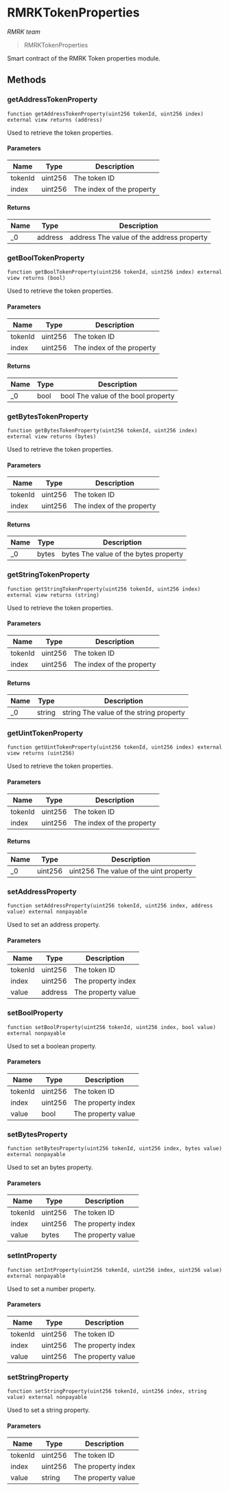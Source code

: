 # RMRKTokenProperties

*RMRK team*

> RMRKTokenProperties

Smart contract of the RMRK Token properties module.



## Methods

### getAddressTokenProperty

```solidity
function getAddressTokenProperty(uint256 tokenId, uint256 index) external view returns (address)
```

Used to retrieve the token properties.



#### Parameters

| Name | Type | Description |
|---|---|---|
| tokenId | uint256 | The token ID |
| index | uint256 | The index of the property |

#### Returns

| Name | Type | Description |
|---|---|---|
| _0 | address | address The value of the address property |

### getBoolTokenProperty

```solidity
function getBoolTokenProperty(uint256 tokenId, uint256 index) external view returns (bool)
```

Used to retrieve the token properties.



#### Parameters

| Name | Type | Description |
|---|---|---|
| tokenId | uint256 | The token ID |
| index | uint256 | The index of the property |

#### Returns

| Name | Type | Description |
|---|---|---|
| _0 | bool | bool The value of the bool property |

### getBytesTokenProperty

```solidity
function getBytesTokenProperty(uint256 tokenId, uint256 index) external view returns (bytes)
```

Used to retrieve the token properties.



#### Parameters

| Name | Type | Description |
|---|---|---|
| tokenId | uint256 | The token ID |
| index | uint256 | The index of the property |

#### Returns

| Name | Type | Description |
|---|---|---|
| _0 | bytes | bytes The value of the bytes property |

### getStringTokenProperty

```solidity
function getStringTokenProperty(uint256 tokenId, uint256 index) external view returns (string)
```

Used to retrieve the token properties.



#### Parameters

| Name | Type | Description |
|---|---|---|
| tokenId | uint256 | The token ID |
| index | uint256 | The index of the property |

#### Returns

| Name | Type | Description |
|---|---|---|
| _0 | string | string The value of the string property |

### getUintTokenProperty

```solidity
function getUintTokenProperty(uint256 tokenId, uint256 index) external view returns (uint256)
```

Used to retrieve the token properties.



#### Parameters

| Name | Type | Description |
|---|---|---|
| tokenId | uint256 | The token ID |
| index | uint256 | The index of the property |

#### Returns

| Name | Type | Description |
|---|---|---|
| _0 | uint256 | uint256 The value of the uint property |

### setAddressProperty

```solidity
function setAddressProperty(uint256 tokenId, uint256 index, address value) external nonpayable
```

Used to set an address property.



#### Parameters

| Name | Type | Description |
|---|---|---|
| tokenId | uint256 | The token ID |
| index | uint256 | The property index |
| value | address | The property value |

### setBoolProperty

```solidity
function setBoolProperty(uint256 tokenId, uint256 index, bool value) external nonpayable
```

Used to set a boolean property.



#### Parameters

| Name | Type | Description |
|---|---|---|
| tokenId | uint256 | The token ID |
| index | uint256 | The property index |
| value | bool | The property value |

### setBytesProperty

```solidity
function setBytesProperty(uint256 tokenId, uint256 index, bytes value) external nonpayable
```

Used to set an bytes property.



#### Parameters

| Name | Type | Description |
|---|---|---|
| tokenId | uint256 | The token ID |
| index | uint256 | The property index |
| value | bytes | The property value |

### setIntProperty

```solidity
function setIntProperty(uint256 tokenId, uint256 index, uint256 value) external nonpayable
```

Used to set a number property.



#### Parameters

| Name | Type | Description |
|---|---|---|
| tokenId | uint256 | The token ID |
| index | uint256 | The property index |
| value | uint256 | The property value |

### setStringProperty

```solidity
function setStringProperty(uint256 tokenId, uint256 index, string value) external nonpayable
```

Used to set a string property.



#### Parameters

| Name | Type | Description |
|---|---|---|
| tokenId | uint256 | The token ID |
| index | uint256 | The property index |
| value | string | The property value |




